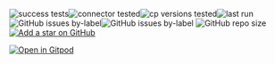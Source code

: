 ![success tests](https://img.shields.io/badge/success%20tests-420%2F461-red)![connector tested](https://img.shields.io/badge/connector%20tested-147-green)![cp versions tested](https://img.shields.io/badge/cp%20version%20tested-%208.0.0-green)![last run](https://img.shields.io/badge/last%20run-2025--06--25%2009:29-green)
![GitHub issues by-label](https://img.shields.io/github/issues/vdesabou/kafka-docker-playground/CI%20failing%20🔥)![GitHub issues by-label](https://img.shields.io/github/issues/vdesabou/kafka-docker-playground/enhancement%20✨)
![GitHub repo size](https://img.shields.io/github/repo-size/vdesabou/kafka-docker-playground)
[![Add a star on GitHub](https://img.shields.io/github/stars/vdesabou/kafka-docker-playground?style=social)](https://github.com/vdesabou/kafka-docker-playground)

[![Open in Gitpod](https://gitpod.io/button/open-in-gitpod.svg)](https://gitpod.io/#https://github.com/vdesabou/kafka-docker-playground)
